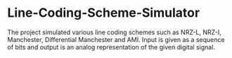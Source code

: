 # Line-Coding-Scheme-Simulator
The project simulated various line coding schemes such as NRZ-L, NRZ-I, Manchester, Differential Manchester and AMI. Input is given as a sequence of bits and output is an analog representation of the given digital signal.
